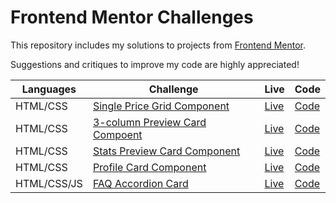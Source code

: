 # Frontend Mentor Challenges

This repository includes my solutions to projects from [Frontend Mentor](https://www.frontendmentor.io/). 

Suggestions and critiques to improve my code are highly appreciated!

| Languages   | Challenge | Live | Code |
| ----------- | ------------------------------------------------------------------------------------------------------------------------------------------------------------------- | ---------------------------------------------------------- | ------------------------------------------------------------------------------------------------------------------------------------------- |
| HTML/CSS    | [Single Price Grid Component](https://www.frontendmentor.io/challenges/single-price-grid-component-5ce41129d0ff452fec5abbbc)                                        | [Live](https://frontend-mentor-single-price-grid.netlify.app/)         | [Code](https://github.com/fotinh0/frontend-mentor-challenges/tree/master/single-price-grid-component-master)                                 |
| HTML/CSS    | [3-column Preview Card Compoent](https://www.frontendmentor.io/challenges/3column-preview-card-component-pH92eAR2-)                                                 | [Live](https://frontend-mentor-3-column-preview-card-component.netlify.app/)          | [Code](https://github.com/fotinh0/frontend-mentor-challenges/tree/master/3-column-preview-card-component-main)              |                             |
| HTML/CSS    | [Stats Preview Card Component](https://www.frontendmentor.io/challenges/stats-preview-card-component-8JqbgoU62)                                                    | [Live](https://frontend-mentor-stats-preview-card-component.netlify.app/)                 | [Code](https://github.com/fotinh0/frontend-mentor-challenges/tree/master/stats-preview-card-component-main)                           |                               |
| HTML/CSS | [Profile Card Component](https://www.frontendmentor.io/challenges/profile-card-component-cfArpWshJ)                                                    | [Live](https://frontend-mentor-profile-card-component-fc.netlify.app/)    | [Code](https://github.com/fotinh0/frontend-mentor-challenges/tree/master/profile-card-component-main)
| HTML/CSS/JS | [FAQ Accordion Card](https://www.frontendmentor.io/challenges/faq-accordion-card-XlyjD0Oam)                                                                         | [Live](https://frontend-mentor-faq-accordion-card.netlify.app/)        | [Code](https://github.com/fotinh0/frontend-mentor-challenges/tree/master/faq-accordion-card-main)
